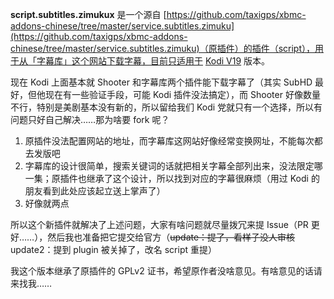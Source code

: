 **script.subtitles.zimukux** 是一个源自 [https://github.com/taxigps/xbmc-addons-chinese/tree/master/service.subtitles.zimuku](https://github.com/taxigps/xbmc-addons-chinese/tree/master/service.subtitles.zimuku)（原插件）的插件（script），用于从「字幕库」这个网站下载字幕，目前只适用于 [Kodi V19](https://kodi.tv) 版本。
  
现在 Kodi 上面基本就 Shooter 和字幕库两个插件能下载字幕了（其实 SubHD 最好，但他现在有一些验证手段，可能 Kodi 插件没法搞定），而 Shooter 好像数量不行，特别是美剧基本没有新的，所以留给我们 Kodi 党就只有一个选择，所以有问题只好自己解决……那为啥要 fork 呢？
1. 原插件没法配置网站的地址，而字幕库这网站好像经常变换网址，不能每次都去发版吧
2. 字幕库的设计很简单，搜索关键词的话就把相关字幕全部列出来，没法限定哪一集；原插件也继承了这个设计，所以找到对应的字幕很麻烦（用过 Kodi 的朋友看到此处应该起立送上掌声了）
3. 好像就两点  

所以这个新插件就解决了上述问题，大家有啥问题就尽量拨冗来提 Issue（PR 更好……），然后我也准备把它提交给官方（~~update：提了，看样子没人审核~~update2：提到 plugin 被关掉了，改名 script 重提）

我这个版本继承了原插件的 GPLv2 证书，希望原作者没啥意见。有啥意见的话请来找我……
